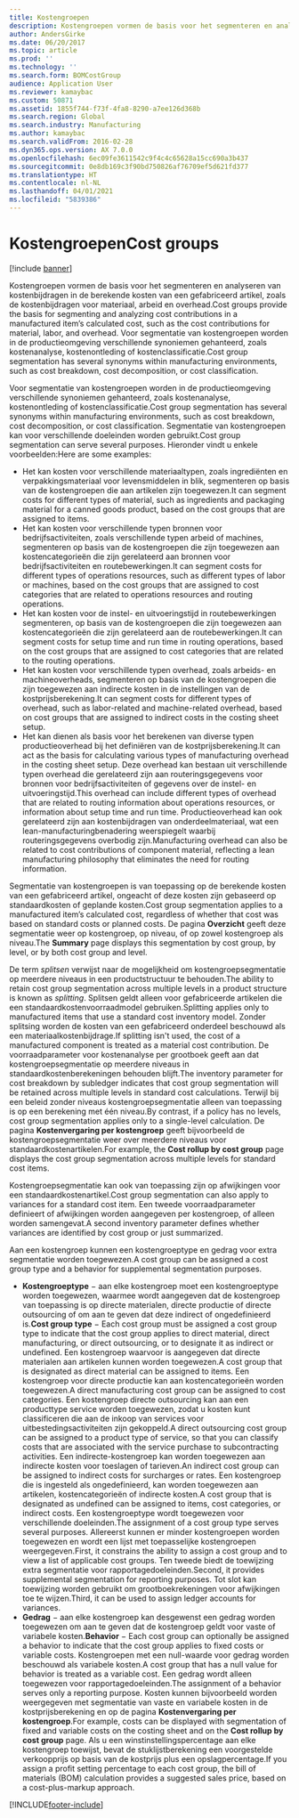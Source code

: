 ```yaml
---
title: Kostengroepen
description: Kostengroepen vormen de basis voor het segmenteren en analyseren van kostenbijdragen in de berekende kosten van een gefabriceerd artikel, zoals de kostenbijdragen voor materiaal, arbeid en overhead. Voor segmentatie van kostengroepen worden in de productieomgeving verschillende synoniemen gehanteerd, zoals kostenanalyse, kostenontleding of kostenclassificatie.
author: AndersGirke
ms.date: 06/20/2017
ms.topic: article
ms.prod: ''
ms.technology: ''
ms.search.form: BOMCostGroup
audience: Application User
ms.reviewer: kamaybac
ms.custom: 50871
ms.assetid: 1855f744-f73f-4fa8-8290-a7ee126d368b
ms.search.region: Global
ms.search.industry: Manufacturing
ms.author: kamaybac
ms.search.validFrom: 2016-02-28
ms.dyn365.ops.version: AX 7.0.0
ms.openlocfilehash: 6ec09fe3611542c9f4c4c65628a15cc690a3b437
ms.sourcegitcommit: 0e8db169c3f90bd750826af76709ef5d621fd377
ms.translationtype: HT
ms.contentlocale: nl-NL
ms.lasthandoff: 04/01/2021
ms.locfileid: "5839386"
---
```

# <a name="cost-groups"></a><span data-ttu-id="0cb46-104">Kostengroepen</span><span class="sxs-lookup"><span data-stu-id="0cb46-104">Cost groups</span></span>

[!include [banner](../includes/banner.md)]

<span data-ttu-id="0cb46-105">Kostengroepen vormen de basis voor het segmenteren en analyseren van kostenbijdragen in de berekende kosten van een gefabriceerd artikel, zoals de kostenbijdragen voor materiaal, arbeid en overhead.</span><span class="sxs-lookup"><span data-stu-id="0cb46-105">Cost groups provide the basis for segmenting and analyzing cost contributions in a manufactured item’s calculated cost, such as the cost contributions for material, labor, and overhead.</span></span> <span data-ttu-id="0cb46-106">Voor segmentatie van kostengroepen worden in de productieomgeving verschillende synoniemen gehanteerd, zoals kostenanalyse, kostenontleding of kostenclassificatie.</span><span class="sxs-lookup"><span data-stu-id="0cb46-106">Cost group segmentation has several synonyms within manufacturing environments, such as cost breakdown, cost decomposition, or cost classification.</span></span> 

<span data-ttu-id="0cb46-107">Voor segmentatie van kostengroepen worden in de productieomgeving verschillende synoniemen gehanteerd, zoals kostenanalyse, kostenontleding of kostenclassificatie.</span><span class="sxs-lookup"><span data-stu-id="0cb46-107">Cost group segmentation has several synonyms within manufacturing environments, such as cost breakdown, cost decomposition, or cost classification.</span></span> <span data-ttu-id="0cb46-108">Segmentatie van kostengroepen kan voor verschillende doeleinden worden gebruikt.</span><span class="sxs-lookup"><span data-stu-id="0cb46-108">Cost group segmentation can serve several purposes.</span></span> <span data-ttu-id="0cb46-109">Hieronder vindt u enkele voorbeelden:</span><span class="sxs-lookup"><span data-stu-id="0cb46-109">Here are some examples:</span></span>

-   <span data-ttu-id="0cb46-110">Het kan kosten voor verschillende materiaaltypen, zoals ingrediënten en verpakkingsmateriaal voor levensmiddelen in blik, segmenteren op basis van de kostengroepen die aan artikelen zijn toegewezen.</span><span class="sxs-lookup"><span data-stu-id="0cb46-110">It can segment costs for different types of material, such as ingredients and packaging material for a canned goods product, based on the cost groups that are assigned to items.</span></span>
-   <span data-ttu-id="0cb46-111">Het kan kosten voor verschillende typen bronnen voor bedrijfsactiviteiten, zoals verschillende typen arbeid of machines, segmenteren op basis van de kostengroepen die zijn toegewezen aan kostencategorieën die zijn gerelateerd aan bronnen voor bedrijfsactiviteiten en routebewerkingen.</span><span class="sxs-lookup"><span data-stu-id="0cb46-111">It can segment costs for different types of operations resources, such as different types of labor or machines, based on the cost groups that are assigned to cost categories that are related to operations resources and routing operations.</span></span>
-   <span data-ttu-id="0cb46-112">Het kan kosten voor de instel- en uitvoeringstijd in routebewerkingen segmenteren, op basis van de kostengroepen die zijn toegewezen aan kostencategorieën die zijn gerelateerd aan de routebewerkingen.</span><span class="sxs-lookup"><span data-stu-id="0cb46-112">It can segment costs for setup time and run time in routing operations, based on the cost groups that are assigned to cost categories that are related to the routing operations.</span></span>
-   <span data-ttu-id="0cb46-113">Het kan kosten voor verschillende typen overhead, zoals arbeids- en machineoverheads, segmenteren op basis van de kostengroepen die zijn toegewezen aan indirecte kosten in de instellingen van de kostprijsberekening.</span><span class="sxs-lookup"><span data-stu-id="0cb46-113">It can segment costs for different types of overhead, such as labor-related and machine-related overhead, based on cost groups that are assigned to indirect costs in the costing sheet setup.</span></span>
-   <span data-ttu-id="0cb46-114">Het kan dienen als basis voor het berekenen van diverse typen productieoverhead bij het definiëren van de kostprijsberekening.</span><span class="sxs-lookup"><span data-stu-id="0cb46-114">It can act as the basis for calculating various types of manufacturing overhead in the costing sheet setup.</span></span> <span data-ttu-id="0cb46-115">Deze overhead kan bestaan uit verschillende typen overhead die gerelateerd zijn aan routeringsgegevens voor bronnen voor bedrijfsactiviteiten of gegevens over de instel- en uitvoeringstijd.</span><span class="sxs-lookup"><span data-stu-id="0cb46-115">This overhead can include different types of overhead that are related to routing information about operations resources, or information about setup time and run time.</span></span> <span data-ttu-id="0cb46-116">Productieoverhead kan ook gerelateerd zijn aan kostenbijdragen van onderdeelmateriaal, wat een lean-manufacturingbenadering weerspiegelt waarbij routeringsgegevens overbodig zijn.</span><span class="sxs-lookup"><span data-stu-id="0cb46-116">Manufacturing overhead can also be related to cost contributions of component material, reflecting a lean manufacturing philosophy that eliminates the need for routing information.</span></span>

<span data-ttu-id="0cb46-117">Segmentatie van kostengroepen is van toepassing op de berekende kosten van een gefabriceerd artikel, ongeacht of deze kosten zijn gebaseerd op standaardkosten of geplande kosten.</span><span class="sxs-lookup"><span data-stu-id="0cb46-117">Cost group segmentation applies to a manufactured item’s calculated cost, regardless of whether that cost was based on standard costs or planned costs.</span></span> <span data-ttu-id="0cb46-118">De pagina **Overzicht** geeft deze segmentatie weer op kostengroep, op niveau, of op zowel kostengroep als niveau.</span><span class="sxs-lookup"><span data-stu-id="0cb46-118">The **Summary** page displays this segmentation by cost group, by level, or by both cost group and level.</span></span> 

<span data-ttu-id="0cb46-119">De term *splitsen* verwijst naar de mogelijkheid om kostengroepsegmentatie op meerdere niveaus in een productstructuur te behouden.</span><span class="sxs-lookup"><span data-stu-id="0cb46-119">The ability to retain cost group segmentation across multiple levels in a product structure is known as *splitting*.</span></span> <span data-ttu-id="0cb46-120">Splitsen geldt alleen voor gefabriceerde artikelen die een standaardkostenvoorraadmodel gebruiken.</span><span class="sxs-lookup"><span data-stu-id="0cb46-120">Splitting applies only to manufactured items that use a standard cost inventory model.</span></span> <span data-ttu-id="0cb46-121">Zonder splitsing worden de kosten van een gefabriceerd onderdeel beschouwd als een materiaalkostenbijdrage.</span><span class="sxs-lookup"><span data-stu-id="0cb46-121">If splitting isn't used, the cost of a manufactured component is treated as a material cost contribution.</span></span> <span data-ttu-id="0cb46-122">De voorraadparameter voor kostenanalyse per grootboek geeft aan dat kostengroepsegmentatie op meerdere niveaus in standaardkostenberekeningen behouden blijft.</span><span class="sxs-lookup"><span data-stu-id="0cb46-122">The inventory parameter for cost breakdown by subledger indicates that cost group segmentation will be retained across multiple levels in standard cost calculations.</span></span> <span data-ttu-id="0cb46-123">Terwijl bij een beleid zonder niveaus kostengroepsegmentatie alleen van toepassing is op een berekening met één niveau.</span><span class="sxs-lookup"><span data-stu-id="0cb46-123">By contrast, if a policy has no levels, cost group segmentation applies only to a single-level calculation.</span></span> <span data-ttu-id="0cb46-124">De pagina **Kostenvergaring per kostengroep** geeft bijvoorbeeld de kostengroepsegmentatie weer over meerdere niveaus voor standaardkostenartikelen.</span><span class="sxs-lookup"><span data-stu-id="0cb46-124">For example, the **Cost rollup by cost group** page displays the cost group segmentation across multiple levels for standard cost items.</span></span> 

<span data-ttu-id="0cb46-125">Kostengroepsegmentatie kan ook van toepassing zijn op afwijkingen voor een standaardkostenartikel.</span><span class="sxs-lookup"><span data-stu-id="0cb46-125">Cost group segmentation can also apply to variances for a standard cost item.</span></span> <span data-ttu-id="0cb46-126">Een tweede voorraadparameter definieert of afwijkingen worden aangegeven per kostengroep, of alleen worden samengevat.</span><span class="sxs-lookup"><span data-stu-id="0cb46-126">A second inventory parameter defines whether variances are identified by cost group or just summarized.</span></span> 

<span data-ttu-id="0cb46-127">Aan een kostengroep kunnen een kostengroeptype en gedrag voor extra segmentatie worden toegewezen.</span><span class="sxs-lookup"><span data-stu-id="0cb46-127">A cost group can be assigned a cost group type and a behavior for supplemental segmentation purposes.</span></span>

-   <span data-ttu-id="0cb46-128">**Kostengroeptype** − aan elke kostengroep moet een kostengroeptype worden toegewezen, waarmee wordt aangegeven dat de kostengroep van toepassing is op directe materialen, directe productie of directe outsourcing of om aan te geven dat deze indirect of ongedefinieerd is.</span><span class="sxs-lookup"><span data-stu-id="0cb46-128">**Cost group type** − Each cost group must be assigned a cost group type to indicate that the cost group applies to direct material, direct manufacturing, or direct outsourcing, or to designate it as indirect or undefined.</span></span> <span data-ttu-id="0cb46-129">Een kostengroep waarvoor is aangegeven dat directe materialen aan artikelen kunnen worden toegewezen.</span><span class="sxs-lookup"><span data-stu-id="0cb46-129">A cost group that is designated as direct material can be assigned to items.</span></span> <span data-ttu-id="0cb46-130">Een kostengroep voor directe productie kan aan kostencategorieën worden toegewezen.</span><span class="sxs-lookup"><span data-stu-id="0cb46-130">A direct manufacturing cost group can be assigned to cost categories.</span></span> <span data-ttu-id="0cb46-131">Een kostengroep directe outsourcing kan aan een producttype service worden toegewezen, zodat u kosten kunt classificeren die aan de inkoop van services voor uitbestedingsactiviteiten zijn gekoppeld.</span><span class="sxs-lookup"><span data-stu-id="0cb46-131">A direct outsourcing cost group can be assigned to a product type of service, so that you can classify costs that are associated with the service purchase to subcontracting activities.</span></span> <span data-ttu-id="0cb46-132">Een indirecte-kostengroep kan worden toegewezen aan indirecte kosten voor toeslagen of tarieven.</span><span class="sxs-lookup"><span data-stu-id="0cb46-132">An indirect cost group can be assigned to indirect costs for surcharges or rates.</span></span> <span data-ttu-id="0cb46-133">Een kostengroep die is ingesteld als ongedefinieerd, kan worden toegewezen aan artikelen, kostencategorieën of indirecte kosten.</span><span class="sxs-lookup"><span data-stu-id="0cb46-133">A cost group that is designated as undefined can be assigned to items, cost categories, or indirect costs.</span></span> <span data-ttu-id="0cb46-134">Een kostengroeptype wordt toegewezen voor verschillende doeleinden.</span><span class="sxs-lookup"><span data-stu-id="0cb46-134">The assignment of a cost group type serves several purposes.</span></span> <span data-ttu-id="0cb46-135">Allereerst kunnen er minder kostengroepen worden toegewezen en wordt een lijst met toepasselijke kostengroepen weergegeven.</span><span class="sxs-lookup"><span data-stu-id="0cb46-135">First, it constrains the ability to assign a cost group and to view a list of applicable cost groups.</span></span> <span data-ttu-id="0cb46-136">Ten tweede biedt de toewijzing extra segmentatie voor rapportagedoeleinden.</span><span class="sxs-lookup"><span data-stu-id="0cb46-136">Second, it provides supplemental segmentation for reporting purposes.</span></span> <span data-ttu-id="0cb46-137">Tot slot kan toewijzing worden gebruikt om grootboekrekeningen voor afwijkingen toe te wijzen.</span><span class="sxs-lookup"><span data-stu-id="0cb46-137">Third, it can be used to assign ledger accounts for variances.</span></span>
-   <span data-ttu-id="0cb46-138">**Gedrag** − aan elke kostengroep kan desgewenst een gedrag worden toegewezen om aan te geven dat de kostengroep geldt voor vaste of variabele kosten.</span><span class="sxs-lookup"><span data-stu-id="0cb46-138">**Behavior** − Each cost group can optionally be assigned a behavior to indicate that the cost group applies to fixed costs or variable costs.</span></span> <span data-ttu-id="0cb46-139">Kostengroepen met een null-waarde voor gedrag worden beschouwd als variabele kosten.</span><span class="sxs-lookup"><span data-stu-id="0cb46-139">A cost group that has a null value for behavior is treated as a variable cost.</span></span> <span data-ttu-id="0cb46-140">Een gedrag wordt alleen toegewezen voor rapportagedoeleinden.</span><span class="sxs-lookup"><span data-stu-id="0cb46-140">The assignment of a behavior serves only a reporting purpose.</span></span> <span data-ttu-id="0cb46-141">Kosten kunnen bijvoorbeeld worden weergegeven met segmentatie van vaste en variabele kosten in de kostprijsberekening en op de pagina **Kostenvergaring per kostengroep**.</span><span class="sxs-lookup"><span data-stu-id="0cb46-141">For example, costs can be displayed with segmentation of fixed and variable costs on the costing sheet and on the **Cost rollup by cost group** page.</span></span> <span data-ttu-id="0cb46-142">Als u een winstinstellingspercentage aan elke kostengroep toewijst, bevat de stuklijstberekening een voorgestelde verkoopprijs op basis van de kostprijs plus een opslagpercentage.</span><span class="sxs-lookup"><span data-stu-id="0cb46-142">If you assign a profit setting percentage to each cost group, the bill of materials (BOM) calculation provides a suggested sales price, based on a cost-plus-markup approach.</span></span>






[!INCLUDE[footer-include](../../includes/footer-banner.md)]